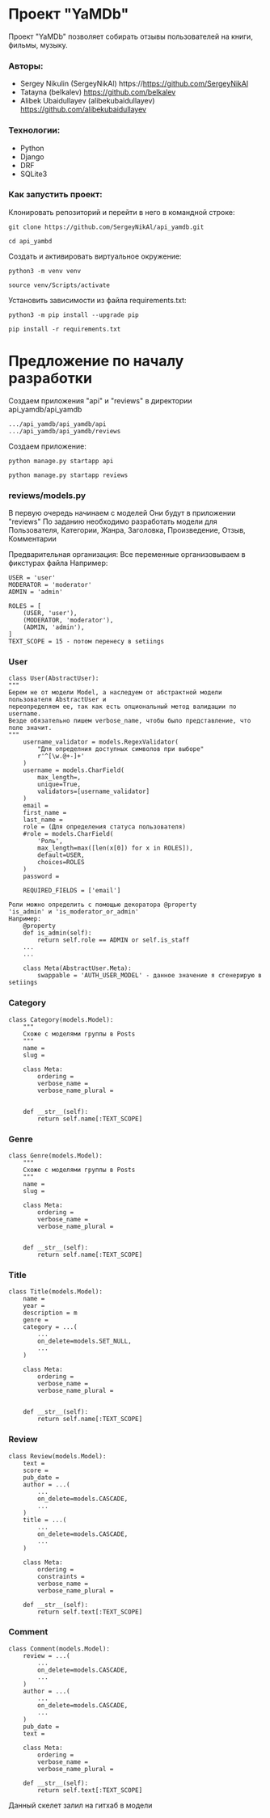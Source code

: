 # Проект "YaMDb"
Проект "YaMDb" позволяет собирать отзывы пользователей на книги, фильмы, музыку.

### Авторы:
- Sergey Nikulin (SergeyNikAl) https://https://github.com/SergeyNikAl
- Tatayna (belkalev) https://github.com/belkalev
- Alibek Ubaidullayev (alibekubaidullayev) https://github.com/alibekubaidullayev

### Технологии:
- Python
- Django
- DRF
- SQLite3

### Как запустить проект:

Клонировать репозиторий и перейти в него в командной строке:

```
git clone https://github.com/SergeyNikAl/api_yamdb.git
```

```
cd api_yambd
```

Cоздать и активировать виртуальное окружение:

```
python3 -m venv venv
```

```
source venv/Scripts/activate
```

Установить зависимости из файла requirements.txt:

```
python3 -m pip install --upgrade pip
```

```
pip install -r requirements.txt
```


# Предложение по началу разработки
Создаем приложения "api" и "reviews" в директории api_yamdb/api_yamdb

```
.../api_yamdb/api_yamdb/api
.../api_yamdb/api_yamdb/reviews
```
Создаем приложение:
```
python manage.py startapp api
```
```
python manage.py startapp reviews
```

### reviews/models.py
В первую очередь начинаем с моделей
Они будут в приложении "reviews"
По заданию необходимо разработать модели для Пользователя, Категории, Жанра,
Заголовка, Произведение, Отзыв, Комментарии

Предварительная организация:
Все переменные организовываем в фикстурах файла
Например:

```
USER = 'user'
MODERATOR = 'moderator'
ADMIN = 'admin'

ROLES = [
    (USER, 'user'),
    (MODERATOR, 'moderator'),
    (ADMIN, 'admin'),
]
TEXT_SCOPE = 15 - потом перенесу в setiings
```
### User
```
class User(AbstractUser):
"""
Берем не от модели Model, а наследуем от абстрактной модели пользователя AbstractUser и
переопределяем ее, так как есть опциональный метод валидации по username.
Везде обязательно пишем verbose_name, чтобы было представление, что поле значит.
"""
    username_validator = models.RegexValidator(
        "Для определния доступных символов при выборе"
        r'^[\w.@+-]+'
    )
    username = models.CharField(
        max_length=,
        unique=True,
        validators=[username_validator]
    )
    email = 
    first_name = 
    last_name = 
    role = (Для определения статуса пользователя)
    #role = models.CharField(
        'Роль',
        max_length=max([len(x[0]) for x in ROLES]),
        default=USER,
        choices=ROLES
    )
    password = 
    
    REQUIRED_FIELDS = ['email']

Роли можно определить с помощью декоратора @property
'is_admin' и 'is_moderator_or_admin'
Например:
    @property
    def is_admin(self):
        return self.role == ADMIN or self.is_staff
    ...
    ...
    
    class Meta(AbstractUser.Meta):
        swappable = 'AUTH_USER_MODEL' - данное значение я сгенерирую в setiings
```
### Category
```
class Category(models.Model):
    """
    Схоже с моделями группы в Posts
    """
    name = 
    slug = 
    
    class Meta:
        ordering = 
        verbose_name = 
        verbose_name_plural = 


    def __str__(self):
        return self.name[:TEXT_SCOPE]
```
### Genre
```
class Genre(models.Model):
    """
    Схоже с моделями группы в Posts
    """
    name = 
    slug = 
    
    class Meta:
        ordering = 
        verbose_name = 
        verbose_name_plural = 


    def __str__(self):
        return self.name[:TEXT_SCOPE]
```
### Title
```
class Title(models.Model):
    name = 
    year = 
    description = m
    genre = 
    category = ...(
        ...
        on_delete=models.SET_NULL,
        ...
    )

    class Meta:
        ordering = 
        verbose_name = 
        verbose_name_plural = 


    def __str__(self):
        return self.name[:TEXT_SCOPE]
```
### Review
```
class Review(models.Model):
    text = 
    score = 
    pub_date = 
    author = ...(
        ...
        on_delete=models.CASCADE,
        ...
    )
    title = ...(
        ...
        on_delete=models.CASCADE,
        ...
    )

    class Meta:
        ordering = 
        constraints = 
        verbose_name = 
        verbose_name_plural = 

    def __str__(self):
        return self.text[:TEXT_SCOPE]
```
### Comment
```
class Comment(models.Model):
    review = ...(
        ...
        on_delete=models.CASCADE,
        ...
    )
    author = ...(
        ...
        on_delete=models.CASCADE,
        ...
    )
    pub_date = 
    text = 

    class Meta:
        ordering = 
        verbose_name = 
        verbose_name_plural = 

    def __str__(self):
        return self.text[:TEXT_SCOPE]
```

Данный скелет залил на гитхаб в модели